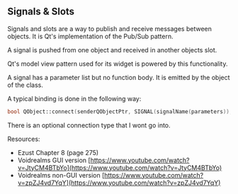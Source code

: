 ## Signals & Slots

Signals and slots are a way to publish and receive messages between objects. It is Qt's implementation of the Pub/Sub pattern.

A signal is pushed from one object and received in another objects slot.

Qt's model view pattern used for its widget is powered by this functionality.

A signal has a parameter list but no function body. It is emitted by the object of the class.

A typical binding is done in the following way:

```cpp
bool QObject::connect(senderQObjectPtr, SIGNAL(signalName(parameters)), receiverQObjectPtr, SLOT(slotName(parameters);
```

There is an optional connection type that I wont go into.

Resources:

* Ezust Chapter 8 \(page 275\)
* Voidrealms GUI version [https://www.youtube.com/watch?v=JtyCM4BTbYo](https://www.youtube.com/watch?v=JtyCM4BTbYo)
* Voidrealms non-GUI version [https://www.youtube.com/watch?v=zpZJ4vd7YqY](https://www.youtube.com/watch?v=zpZJ4vd7YqY)



